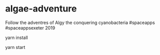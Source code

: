 # algae-adventure
Follow the adventres of Algy the conquering cyanobacteria
#spaceapps #spaceappsexeter 2019


yarn install

yarn start
